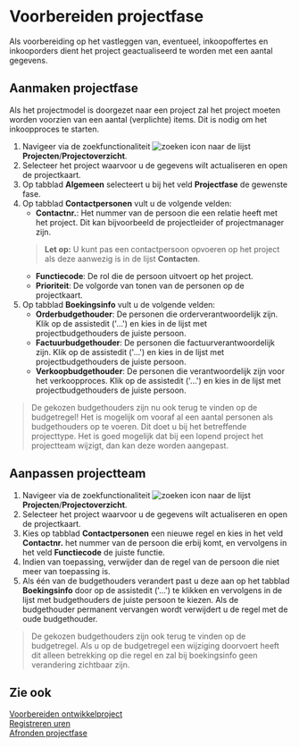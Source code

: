 # Voorbereiden projectfase

Als voorbereiding op het vastleggen van, eventueel, inkoopoffertes en inkooporders dient het project geactualiseerd te worden met een aantal gegevens. 

## Aanmaken projectfase

Als het projectmodel is doorgezet naar een project zal het project moeten worden voorzien van een aantal (verplichte) items. Dit is nodig om het inkoopproces te starten. 

 1. Navigeer via de zoekfunctionaliteit ![zoeken icon](/assets/images/zoeken.png "zoeken icon") naar de lijst **Projecten**/**Projectoverzicht**. 
 2. Selecteer het project waarvoor u de gegevens wilt actualiseren en open de projectkaart.
 3. Op tabblad **Algemeen** selecteert u bij het veld **Projectfase** de gewenste fase. 
 4. Op tabblad **Contactpersonen** vult u de volgende velden:
 	* **Contactnr.**: Het nummer van de persoon die een relatie heeft met het project. Dit kan bijvoorbeeld de projectleider of projectmanager zijn.  
	>**Let op:** U kunt pas een contactpersoon opvoeren op het project als deze aanwezig is in de lijst **Contacten**.
  	*  **Functiecode**: De rol die de persoon uitvoert op het project. 
 	* **Prioriteit**: De volgorde van tonen van de personen op de projectkaart.
 5. Op tabblad **Boekingsinfo** vult u de volgende velden:
 	* **Orderbudgethouder**: De personen die orderverantwoordelijk zijn. Klik op de assistedit ('...') en kies in de lijst met projectbudgethouders de juiste persoon. 
 	* **Factuurbudgethouder**: De personen die factuurverantwoordelijk zijn. Klik op de assistedit ('...') en kies in de lijst met projectbudgethouders de juiste persoon.
	* **Verkoopbudgethouder**: De personen die verantwoordelijk zijn voor het verkoopproces. Klik op de assistedit ('...') en kies in de lijst met projectbudgethouders de juiste persoon.
>De gekozen budgethouders zijn nu ook terug te vinden op de budgetregel! Het is mogelijk om vooraf al een aantal personen als budgethouders op te voeren. Dit doet u bij het betreffende projecttype.
Het is goed mogelijk dat bij een lopend project het projectteam wijzigt, dan kan deze worden aangepast.

## Aanpassen projectteam

 1. Navigeer via de zoekfunctionaliteit ![zoeken icon](/assets/images/zoeken.png "zoeken icon") naar de lijst **Projecten**/**Projectoverzicht**. 
 2. Selecteer het project waarvoor u de gegevens wilt actualiseren en open de projectkaart.
 3. Kies op tabblad **Contactpersonen** een nieuwe regel en kies in het veld **Contactnr.** het nummer van de persoon die erbij komt, en vervolgens in het veld **Functiecode** de juiste functie.
 4. Indien van toepassing, verwijder dan de regel van de persoon die niet meer van toepassing is.
 5. Als één van de budgethouders verandert past u deze aan op het tabblad **Boekingsinfo** door op de assistedit ('...') te klikken en vervolgens in de lijst met budgethouders de juiste persoon te kiezen. Als de budgethouder permanent vervangen wordt verwijdert u de regel met de oude budgethouder. 
>De gekozen budgethouders zijn ook terug te vinden op de budgetregel. Als u op de budgetregel een wijziging doorvoert heeft dit alleen betrekking op die regel en zal bij boekingsinfo geen verandering zichtbaar zijn.

## Zie ook

[Voorbereiden ontwikkelproject](../voorbereiden-ontwikkelproject/)  
[Registreren uren](../registreren-uren/)  
[Afronden projectfase](../afronden-projectfase/)  

